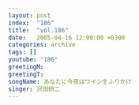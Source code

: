 ```yaml
---
layout: post
index:  "186"
title:  "vol.186"
date:   2005-04-16 12:00:00 +0300
categories: archive
tags: []
youtube: "186"
greetingM: 
greetingT: 
songName: あなたに今夜はワインをふりかけ
singer: 沢田研二
---
```

